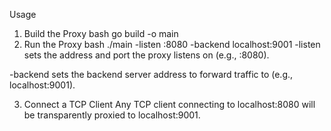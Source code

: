 Usage
1. Build the Proxy
bash
go build -o main
2. Run the Proxy
bash
./main -listen :8080 -backend localhost:9001
-listen sets the address and port the proxy listens on (e.g., :8080).

-backend sets the backend server address to forward traffic to (e.g., localhost:9001).

3. Connect a TCP Client
Any TCP client connecting to localhost:8080 will be transparently proxied to localhost:9001.
